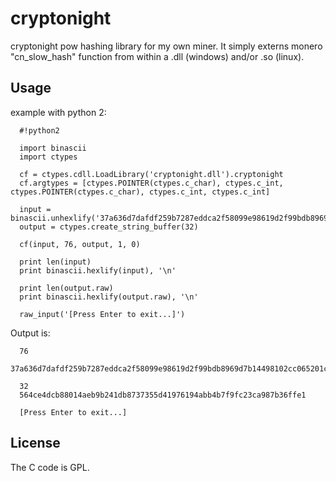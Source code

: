 # cryptonight

cryptonight pow hashing library for my own miner. It simply externs monero "cn_slow_hash" function from within a .dll (windows) and/or .so (linux).

## Usage

example with python 2:

```
  #!python2
  
  import binascii
  import ctypes

  cf = ctypes.cdll.LoadLibrary('cryptonight.dll').cryptonight  
  cf.argtypes = [ctypes.POINTER(ctypes.c_char), ctypes.c_int, ctypes.POINTER(ctypes.c_char), ctypes.c_int, ctypes.c_int]

  input = binascii.unhexlify('37a636d7dafdf259b7287eddca2f58099e98619d2f99bdb8969d7b14498102cc065201c8be90bd777323f449848b215d2977c92c4c1c2da36ab46b2e389689ed97c18fec08cd3b03235c5e4c')  
  output = ctypes.create_string_buffer(32)

  cf(input, 76, output, 1, 0)
  
  print len(input)  
  print binascii.hexlify(input), '\n'

  print len(output.raw)  
  print binascii.hexlify(output.raw), '\n'

  raw_input('[Press Enter to exit...]')
```    
Output is:
```
  76
  37a636d7dafdf259b7287eddca2f58099e98619d2f99bdb8969d7b14498102cc065201c8be90bd777323f449848b215d2977c92c4c1c2da36ab46b2e389689ed97c18fec08cd3b03235c5e4c

  32  
  564ce4dcb88014aeb9b241db8737355d41976194abb4b7f9fc23ca987b36ffe1

  [Press Enter to exit...]
```
## License
The C code is GPL.
